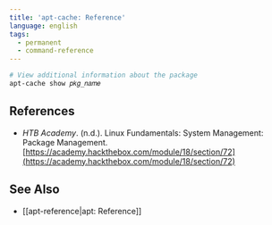 ```yaml
---
title: 'apt-cache: Reference'
language: english
tags:
  - permanent
  - command-reference
---
```



```bash
# View additional information about the package
apt-cache show 𝑝𝑘𝑔_𝑛𝑎𝑚𝑒
```

## References

- _HTB Academy_. (n.d.). <span class="reference-title">Linux Fundamentals: System Management: Package Management</span>. [https://academy.hackthebox.com/module/18/section/72](https://academy.hackthebox.com/module/18/section/72)

## See Also

- [[apt-reference|apt: Reference]]
